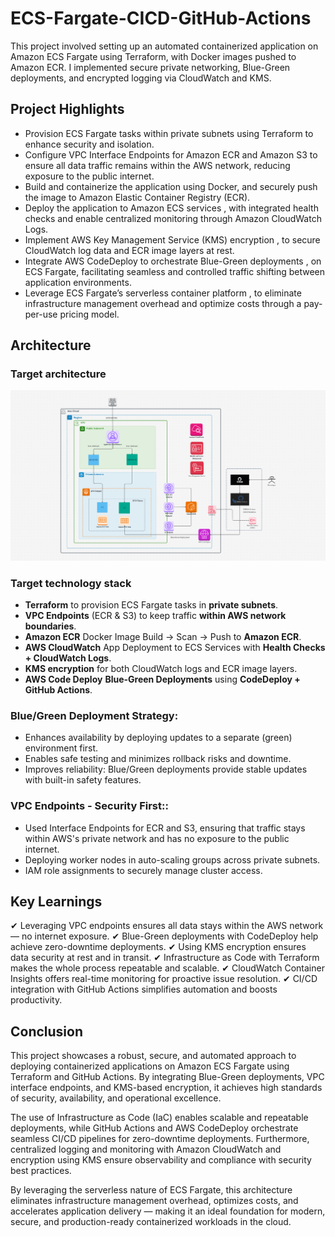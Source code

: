 # ECS-Fargate-CICD-GitHub-Actions

This project involved setting up an automated containerized application on Amazon ECS Fargate using Terraform, with Docker images pushed to Amazon ECR. I implemented secure private networking, Blue-Green deployments, and encrypted logging via CloudWatch and KMS.

## Project Highlights
- Provision ECS Fargate tasks within private subnets using Terraform to enhance security and isolation.
- Configure VPC Interface Endpoints for Amazon ECR and Amazon S3 to ensure all data traffic remains within the AWS network, reducing exposure to the public internet.
- Build and containerize the application using Docker, and securely push the image to Amazon Elastic Container Registry (ECR).
- Deploy the application to Amazon ECS services , with integrated health checks and enable centralized monitoring through Amazon CloudWatch Logs.
- Implement AWS Key Management Service (KMS) encryption , to secure CloudWatch log data and ECR image layers at rest.
- Integrate AWS CodeDeploy to orchestrate Blue-Green deployments , on ECS Fargate, facilitating seamless and controlled traffic shifting between application environments.
- Leverage ECS Fargate’s serverless container platform , to eliminate infrastructure management overhead and optimize costs through a pay-per-use pricing model.

## Architecture

### Target architecture
![Architecture Diagram](/ecs_fargate_architecture.jpeg "Architecture Diagram")

### Target technology stack 
- **Terraform** to provision ECS Fargate tasks in **private subnets**.
- **VPC Endpoints** (ECR & S3) to keep traffic **within AWS network boundaries**.
- **Amazon ECR** Docker Image Build → Scan → Push to **Amazon ECR**.
- **AWS CloudWatch** App Deployment to ECS Services with **Health Checks + CloudWatch Logs**.
- **KMS encryption** for both CloudWatch logs and ECR image layers.
- **AWS Code Deploy** **Blue-Green Deployments**  using **CodeDeploy + GitHub Actions**.

### Blue/Green Deployment Strategy:
- Enhances availability by deploying updates to a separate (green) environment first.
- Enables safe testing and minimizes rollback risks and downtime.
- Improves reliability: Blue/Green deployments provide stable updates with built-in safety features.
  
### VPC Endpoints - Security First::
- Used Interface Endpoints for ECR and S3, ensuring that traffic stays within AWS's private network and has no exposure to the public internet.
- Deploying worker nodes in auto-scaling groups across private subnets.
- IAM role assignments to securely manage cluster access.
  
## Key Learnings
✔ Leveraging VPC endpoints ensures all data stays within the AWS network — no internet exposure.
✔ Blue-Green deployments with CodeDeploy help achieve zero-downtime deployments.
✔ Using KMS encryption ensures data security at rest and in transit.
✔ Infrastructure as Code with Terraform makes the whole process repeatable and scalable.
✔ CloudWatch Container Insights offers real-time monitoring for proactive issue resolution.
✔ CI/CD integration with GitHub Actions simplifies automation and boosts productivity.

## Conclusion
This project showcases a robust, secure, and automated approach to deploying containerized applications on Amazon ECS Fargate using Terraform and GitHub Actions. By integrating Blue-Green deployments, VPC interface endpoints, and KMS-based encryption, it achieves high standards of security, availability, and operational excellence.

The use of Infrastructure as Code (IaC) enables scalable and repeatable deployments, while GitHub Actions and AWS CodeDeploy orchestrate seamless CI/CD pipelines for zero-downtime deployments. Furthermore, centralized logging and monitoring with Amazon CloudWatch and encryption using KMS ensure observability and compliance with security best practices.

By leveraging the serverless nature of ECS Fargate, this architecture eliminates infrastructure management overhead, optimizes costs, and accelerates application delivery — making it an ideal foundation for modern, secure, and production-ready containerized workloads in the cloud.


